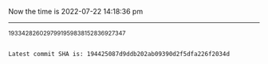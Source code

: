 Now the time is 2022-07-22 14:18:36 pm

---

<small>1933428260297991959838152836927347</small>

```txt

Latest commit SHA is: 194425087d9ddb202ab09390d2f5dfa226f2034d
```
